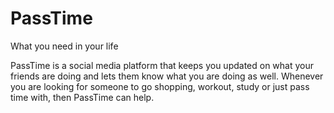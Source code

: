 # PassTime
What you need in your life

PassTime is a social media platform that keeps you updated on what your friends are doing and lets them know what you are doing as well.
Whenever you are looking for someone to go shopping, workout, study or just pass time with, then PassTime can help. 
